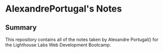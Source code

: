 # AlexandrePortugal's Notes

## Summary 

This repository contains all of the notes taken by Alexandre Portugal() for the Lighthouse Labs Web Development Bootcamp.


